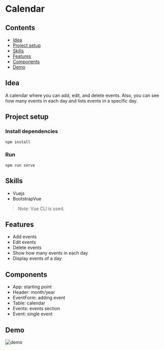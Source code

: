 # Calendar

## Contents
* [Idea](#Idea)
* [Project setup](#Project-setup)
* [Skills](#Skills)
* [Features](#Features)
* [Components](#Components)
* [Demo](#Demo)

## Idea
A calendar where you can add, edit, and delete events. Also, you can see how many events in each day and lists events in a specific day. 

## Project setup

### Install dependencies
```
npm install
```

### Run
```
npm run serve
```

## Skills

- Vuejs
- BootstrapVue

>_Note:_ Vue CLI is used.

## Features

- Add events
- Edit events
- Delete events
- Show how many events in each day
- Display events of a day

## Components

- App: starting point
- Header: month/year
- EventForm: adding event
- Table: calendar
- Events: events section
- Event: single event

## Demo
![demo](./gif/demo.gif)
